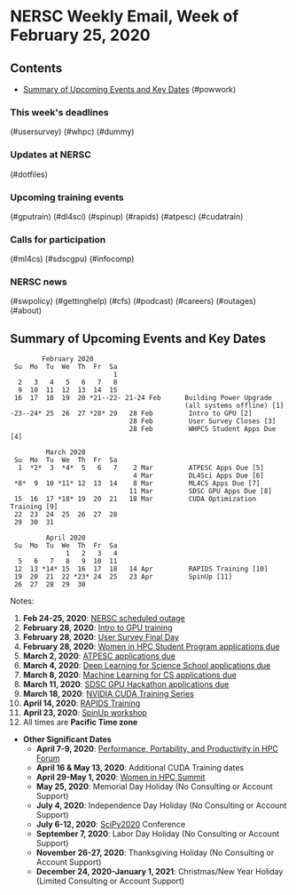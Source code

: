 # NERSC Weekly Email, Week of February 25, 2020 <a name="top"></a> #

## Contents ## 

- [Summary of Upcoming Events and Key Dates](#dates)
(#powwork)

### This week's deadlines 

(#usersurvey)
(#whpc)
(#dummy)

### Updates at NERSC 

(#dotfiles)

### Upcoming training events 

(#gputrain)
(#dl4sci)
(#spinup)
(#rapids)
(#atpesc)
(#cudatrain)

### Calls for participation 

(#ml4cs)
(#sdscgpu)
(#infocomp)

### NERSC news 

(#swpolicy)
(#gettinghelp)
(#cfs)
(#podcast)
(#careers)
(#outages)
(#about)

## Summary of Upcoming Events and Key Dates <a name="dates"/></a> ##

            February 2020   
     Su  Mo  Tu  We  Th  Fr  Sa
                              1 
      2   3   4   5   6   7   8
      9  10  11  12  13  14  15
     16  17  18  19  20 *21--22- 21-24 Feb      Building Power Upgrade
                                                (all systems offline) [1]
    -23--24* 25  26  27 *28* 29   28 Feb         Intro to GPU [2]
                                  28 Feb         User Survey Closes [3]
                                  28 Feb         WHPCS Student Apps Due [4] 

             March 2020     
     Su  Mo  Tu  We  Th  Fr  Sa
      1  *2*  3  *4*  5   6   7    2 Mar         ATPESC Apps Due [5]
                                   4 Mar         DL4Sci Apps Due [6]
     *8*  9  10 *11* 12  13  14    8 Mar         ML4CS Apps Due [7]
                                  11 Mar         SDSC GPU Apps Due [8]
     15  16  17 *18* 19  20  21   18 Mar         CUDA Optimization Training [9]
     22  23  24  25  26  27  28 
     29  30  31 

             April 2020
     Su  Mo  Tu  We  Th  Fr  Sa
                  1   2   3   4
      5   6   7   8   9  10  11
     12  13 *14* 15  16  17  18   14 Apr         RAPIDS Training [10]
     19  20  21  22 *23* 24  25   23 Apr         SpinUp [11]
     26  27  28  29  30     

Notes:

1. **Feb 24-25, 2020**: [NERSC scheduled outage](#powwork)
2. **February 28, 2020**: [Intro to GPU training](#gputrain)
3. **February 28, 2020**: [User Survey Final Day](#usersurvey)
4. **February 28, 2020**: [Women in HPC Student Program applications due](#whpc)
5. **March 2, 2020**: [ATPESC applications due](#atpesc)
6. **March 4, 2020**: [Deep Learning for Science School applications due](#dl4sci)
7. **March 8, 2020**: [Machine Learning for CS applications due](#ml4cs)
8. **March 11, 2020**: [SDSC GPU Hackathon applications due](#sdscgpu)
9. **March 18, 2020**: [NVIDIA CUDA Training Series](#cudatrain)
10. **April 14, 2020**: [RAPIDS Training](#rapids)
11. **April 23, 2020**: [SpinUp workshop](#spinup)
12. All times are **Pacific Time zone**


- **Other Significant Dates**
    - **April 7-9, 2020**: [Performance, Portability, and Productivity in HPC Forum](https://p3hpcforum2020.alcf.anl.gov/)
    - **April 16 & May 13, 2020**: Additional CUDA Training dates
    - **April 29-May 1, 2020**: [Women in HPC Summit](https://womeninhpc.org/events/summit-2020)
    - **May 25, 2020**: Memorial Day Holiday (No Consulting or Account Support)
    - **July 4, 2020**: Independence Day Holiday (No Consulting or Account Support)
    - **July 6-12, 2020**: [SciPy2020](https://www.scipy2020.scipy.org/) Conference
    - **September 7, 2020**: Labor Day Holiday (No Consulting or Account Support)
    - **November 26-27, 2020**: Thanksgiving Holiday (No Consulting or Account Support)
    - **December 24, 2020-January 1, 2021**: Christmas/New Year Holiday (Limited Consulting or Account Support)

